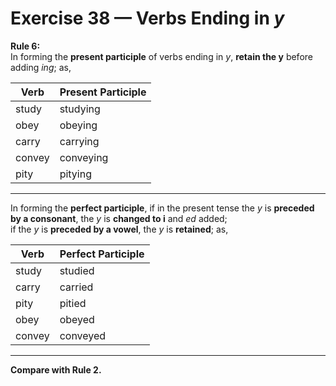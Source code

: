 # Exercise 38 — Verbs Ending in *y*

**Rule 6:**  
In forming the **present participle** of verbs ending in *y*, **retain the y** before adding *ing*; as,

| Verb | Present Participle |
|------|--------------------|
| study | studying |
| obey | obeying |
| carry | carrying |
| convey | conveying |
| pity | pitying |

---

In forming the **perfect participle**, if in the present tense the *y* is **preceded by a consonant**, the *y* is **changed to i** and *ed* added;  
if the *y* is **preceded by a vowel**, the *y* is **retained**; as,

| Verb | Perfect Participle |
|-------|--------------------|
| study | studied |
| carry | carried |
| pity | pitied |
| obey | obeyed |
| convey | conveyed |

---

**Compare with Rule 2.**
